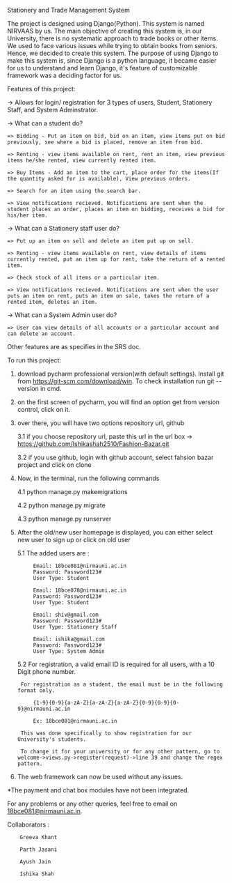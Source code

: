 Stationery and Trade Management System

The project is designed using Django(Python). This system is named NIRVAAS by us.
The main objective of creating this system is, in our University, there is no systematic approach to trade books or other items. We used to face various issues while trying to obtain books from seniors. Hence, we decided to create this system.
The purpose of using Django to make this system is, since Django is a python language, it became easier for us to understand and learn Django, it's feature of customizable framework was a deciding factor for us.

Features of this project:

-> Allows for login/ registration for 3 types of users, Student, Stationery Staff, and System Adminstrator.


-> What can a student do?

	=> Bidding - Put an item on bid, bid on an item, view items put on bid previously, see where a bid is placed, remove an item from bid.

	=> Renting - view items available on rent, rent an item, view previous items he/she rented, view currently rented item.

	=> Buy Items - Add an item to the cart, place order for the items(If the quantity asked for is available), View previous orders.

	=> Search for an item using the search bar.

	=> View notifications recieved. Notifications are sent when the student places an order, places an item on bidding, receives a bid for his/her item.

-> What can a Stationery staff user do?

	=> Put up an item on sell and delete an item put up on sell.
	
	=> Renting - view items available on rent, view details of items currently rented, put an item up for rent, take the return of a rented item.
	
	=> Check stock of all items or a particular item.
	
	=> View notifications recieved. Notifications are sent when the user puts an item on rent, puts an item on sale, takes the return of a rented item, deletes an item.

-> What can a System Admin user do?

	=> User can view details of all accounts or a particular account and can delete an account.

Other features are as specifies in the SRS doc.

To run this project:

1. download pycharm professional version(with default settings). Install git from https://git-scm.com/download/win. To check installation run git --version in cmd.

2. on the first screen of pycharm, you will find an option get from version control, click on it.

3. over there, you will have two options repository url, github	

	3.1 if you choose repository url, paste this url in the url box -> https://github.com/Ishikashah2510/Fashion-Bazar.git
	
	3.2 if you use github, login with github account, select fahsion bazar project and click on clone

4. Now, in the terminal, run the following commands

	4.1 python manage.py makemigrations
	
	4.2 python manage.py migrate
	
	4.3 python manage.py runserver

5. After the old/new user homepage is displayed, you can either select new user to sign up or click on old user

	5.1 The added users are : 
	
			Email: 18bce081@nirmauni.ac.in 
			Password: Password123#
			User Type: Student
			
			Email: 18bce078@nirmauni.ac.in 
			Password: Password123#
			User Type: Student
			
			Email: shiv@gmail.com
			Password: Password123#
			User Type: Stationery Staff
			
			Email: ishika@gmail.com
			Password: Password123#
			User Type: System Admin
	
	5.2 For registration, a valid email ID is required for all users, with a 10 Digit phone number.
	
		For registration as a student, the email must be in the following format only. 
		
			{1-9}{0-9}{a-zA-Z}{a-zA-Z}{a-zA-Z}{0-9}{0-9}{0-9}@nirmauni.ac.in
			
			Ex: 18bce081@nirmauni.ac.in
			
		This was done specifically to show registration for our University's students.
		
		To change it for your university or for any other pattern, go to welcome->views.py->register(request)->line 39 and change the regex pattern.

6. The web framework can now be used without any issues.


*The payment and chat box modules have not been integrated.


For any problems or any other queries, feel free to email on 18bce081@nirmauni.ac.in.

Collaborators : 
		
		Greeva Khant

		Parth Jasani
		
		Ayush Jain
		
		Ishika Shah
